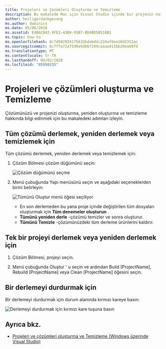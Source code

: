 ```yaml
---
title: Projeleri ve Çözümleri Oluşturma ve Temizleme
description: Bu makalede Mac için Visual Studio içinde bir projenin nasıl oluşturulacağı açıklanır
author: heiligerdankgesang
ms.author: dominicn
ms.date: 05/06/2018
ms.assetid: E4B6CB42-9FE2-43B9-93B7-BD4BD50518B1
ms.topic: how-to
ms.openlocfilehash: 8c7d502924175632bdabddc234af6ea18d2352ac
ms.sourcegitcommit: 6cfffa72af599a9d667249caaaa411bb28ea69fd
ms.translationtype: MT
ms.contentlocale: tr-TR
ms.lasthandoff: 09/02/2020
ms.locfileid: "85950235"
---
```

# <a name="building-and-cleaning-projects-and-solutions"></a>Projeleri ve çözümleri oluşturma ve Temizleme

Çözümünüzü ve projenizi oluşturma, yeniden oluşturma ve temizleme hakkında bilgi edinmek için bu makaledeki adımları izleyin.

## <a name="to-build-rebuild-or-clean-an-entire-solution"></a>Tüm çözümü derlemek, yeniden derlemek veya temizlemek için

Tüm çözümü derlemek, yeniden derlemek veya temizlemek için:

1. Çözüm Bölmesi çözüm düğümünü seçin:

    ![Çözüm düğümünü seçme](media/compiling-and-building-image1.png)

2. Menü çubuğunda Yapı menüsünü seçin ve aşağıdaki seçeneklerden birini belirleyin:

    ![Tümünü Oluştur menü öğesi seçiliyor](media/compiling-and-building-image2.png)

    * En son derlemeden bu yana proje içinde değiştirilen tüm dosyaları oluşturmak için **Tüm denemeler oluşturun** .
    * **Tümünü yeniden derle** -çözümü temizler ve sonra oluşturur.
    * **Tümünü Temizle** -çözümünüzdeki tüm derleme ürünlerini kaldırır.

## <a name="to-build-or-rebuild-a-single-project"></a>Tek bir projeyi derlemek veya yeniden derlemek için

1. Çözüm Bölmesi, projeyi seçin.

2. Menü çubuğunda Oluştur ' u seçin ve ardından Build [ProjectName], Rebuild [ProjectName] veya Clean [ProjectName] öğesini seçin.

## <a name="to-stop-a-build"></a>Bir derlemeyi durdurmak için

Bir derlemeyi durdurmak için durum alanında kırmızı kareye basın:

![Derlemeyi durdurmak için kırmızı kare tuşuna basın](media/compiling-and-building-image3.png)

## <a name="see-also"></a>Ayrıca bkz.

- [Projeleri ve çözümleri oluşturma ve Temizleme (Windows üzerinde Visual Studio)](/visualstudio/ide/building-and-cleaning-projects-and-solutions-in-visual-studio)